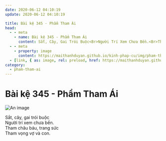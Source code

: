 ```yaml
---
date: 2020-06-12 04:10:19
update: 2020-06-12 04:10:19

title: Bài kệ 345 - Phẩm Tham Ái
head:
  - - meta
    - name: Bài kệ 345 - Phẩm Tham Ái
      content: Sắt, Cây, Gai Trói Buộc<Br>Người Trí Xem Chưa Bền.<Br>Tham Châu Báu, Trang Sức<Br>Tham Vọng Vợ Và Con.<Br>
  - - meta
    - property: image
      content: https://maithanhduyan.github.io/kinh-phap-cu/img/pham-tham-ai/pham-tham-ai-345.jpg
  - [link, { as: image, rel: preload, href: https://maithanhduyan.github.io/kinh-phap-cu/img/pham-tham-ai/pham-tham-ai-345.jpg }]
category:
  - pham-tham-ai
---
```


# Bài kệ 345 - Phẩm Tham Ái

![An image](/img/pham-tham-ai/pham-tham-ai-345.jpg)

Sắt, cây, gai trói buộc<br>Người trí xem chưa bền.<br>Tham châu báu, trang sức<br>Tham vọng vợ và con.<br>

